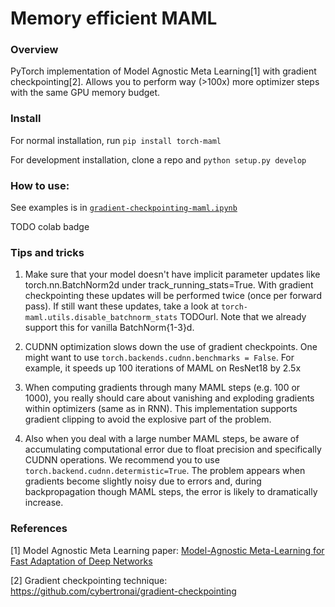 # Memory efficient MAML

### Overview

PyTorch implementation of Model Agnostic Meta Learning[1] with 
 gradient checkpointing[2]. Allows you to perform way (>100x) more
 optimizer steps with the same GPU memory budget. 


### Install

For normal installation, run
```pip install torch-maml```

For development installation, clone a repo and
```python setup.py develop```


### How to use:
See examples is in [```gradient-checkpointing-maml.ipynb```](./gradient-checkpointing-maml.ipynb)

TODO colab badge


### Tips and tricks
1) Make sure that your model doesn't have implicit parameter updates like 
torch.nn.BatchNorm2d under track_running_stats=True. With gradient checkpointing
 these updates will be performed twice (once per forward pass). If still want these
 updates, take a look at ```torch-maml.utils.disable_batchnorm_stats``` TODOurl. 
 Note that we already support this for vanilla BatchNorm{1-3}d.

2) CUDNN optimization slows down the use of gradient checkpoints. 
One might want to use ```torch.backends.cudnn.benchmarks = False```. 
For example, it speeds up 100 iterations of MAML on ResNet18 by 2.5x

3) When computing gradients through many MAML steps (e.g. 100 or 1000),
you really should care about vanishing and exploding gradients within
optimizers (same as in RNN). This implementation supports gradient clipping 
to avoid the explosive part of the problem.

4) Also when you deal with a large number MAML steps, be aware of 
accumulating computational error due to float precision and specifically
CUDNN operations. We recommend you to use 
```torch.backend.cudnn.determistic=True```. The problem appears when
gradients become slightly noisy due to errors and, 
during backpropagation though MAML steps, the error is likely to 
dramatically increase.  
 
### References

[1] Model Agnostic Meta Learning paper:
[Model-Agnostic Meta-Learning for Fast Adaptation of Deep Networks](http://proceedings.mlr.press/v70/finn17a/finn17a.pdf)

[2] Gradient checkpointing technique:
https://github.com/cybertronai/gradient-checkpointing
